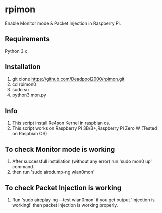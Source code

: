 # rpimon
Enable Monitor mode &amp; Packet Injection in Raspberry Pi.

## Requirements
Python 3.x

## Installation
1) git clone https://github.com/Deadpool2000/rpimon.git
2) cd rpimon0
3) sudo su
4) python3 mon.py

## Info
1) This script install Re4son Kernel in raspbian os.
2) This script works on Raspberry Pi 3B/B+,Raspberry Pi Zero W (Tested on Raspbian OS)

## To check Monitor mode is working
1) After successfull installation (without any error) run 'sudo mon0 up' command.
2) then run 'sudo airodump-ng wlan0mon'

## To check Packet Injection is working
1) Run 'sudo aireplay-ng --test wlan0mon'
if you get output 'Injection is working!' then packet injection is working properly.
